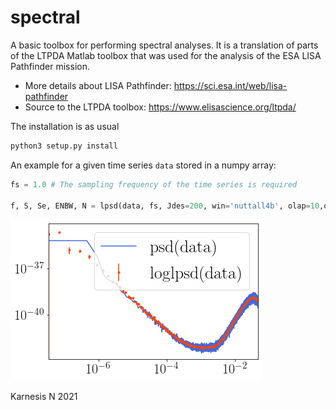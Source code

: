 # spectral

A basic toolbox for performing spectral analyses. It is a translation of parts of the LTPDA Matlab toolbox that was used for the analysis of the ESA LISA Pathfinder mission.

* More details about LISA Pathfinder: https://sci.esa.int/web/lisa-pathfinder
* Source to the LTPDA toolbox: https://www.elisascience.org/ltpda/

The installation is as usual 
```python
python3 setup.py install
```

An example for a given time series `data` stored in a numpy array:

```python
fs = 1.0 # The sampling frequency of the time series is required

f, S, Se, ENBW, N = lpsd(data, fs, Jdes=200, win='nuttall4b', olap=10,order=0,DOPLOT=True,VERBOSE=False)
```
![Alt text](example/example.png?raw=true)

Karnesis N 2021
